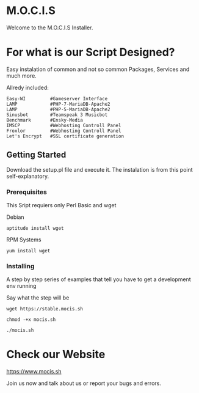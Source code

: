 # M.O.C.I.S
Welcome to the M.O.C.I.S Installer.

# For what is our Script Designed?
Easy instalation of common and not so common Packages, Services and much more.

Allredy included:
```
Easy-WI         #Gameserver Interface
LAMP            #PHP-7-MariaDB-Apache2
LAMP            #PHP-5-MariaDB-Apache2
Sinusbot        #Teamspeak 3 Musicbot
Benchmark       #Ensky-Media
IMSCP           #Webhosting Controll Panel
Froxlor         #Webhosting Controll Panel
Let's Encrypt   #SSL certificate generation
```

## Getting Started

Download the setup.pl file and execute it. The instalation is from this point self-explanatory.

### Prerequisites

This Sript requiers only Perl Basic and wget

Debian

```
aptitude install wget
```
RPM Systems
```
yum install wget
```
### Installing

A step by step series of examples that tell you have to get a development env running

Say what the step will be

```
wget https://stable.mocis.sh
```
```
chmod -+x mocis.sh
```
```
./mocis.sh
```

# Check our Website

https://www.mocis.sh

Join us now and talk about us or report your bugs and errors.
